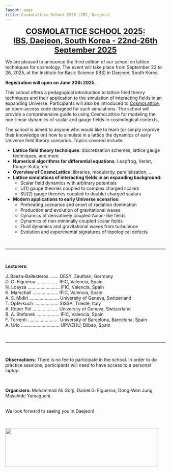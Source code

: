 ```yaml
---
layout: page
title: CosmoLattice School 2025 (IBS, Daejeon)
---
```


<div align="center"><font size=5><b><a href="https://indico.ific.uv.es/event/8110/" target="_blank">COSMOLATTICE SCHOOL 2025: <br>
IBS, Daejeon, South Korea - 22nd-26th September 2025</a></b></font></div>

<p>We are pleased to announce the third edition of our school on lattice techniques for cosmology. The event will take place from September 22 to 26, 2025, at the Institute for Basic Science (IBS) in Daejeon, South Korea.</p>

<p><strong>Registration will open on June 20th 2025.</strong></p>

<p>This school offers a pedagogical introduction to lattice field theory techniques and their application to the simulation of interacting fields in an expanding Universe. Participants will also be introduced to <a href="http://cosmolattice.net">CosmoLattice</a>, an open-access code designed for such simulations. The school will provide a comprehensive guide to using CosmoLattice for modeling the non-linear dynamics of scalar and gauge fields in cosmological contexts.</p>

<p>The school is aimed to anyone who would like to learn (or simply improve their knowledge on) how to simulate in a lattice the dynamics of early Universe field theory scenarios. Topics covered include:</p>

<ul>
	<li><strong>Lattice field theory techniques</strong>: discretization schemes, lattice gauge techniques, and more</li>
	<li><strong>Numerical algorithms for differential equations</strong>: Leapfrog, Verlet, Runge-Kutta, etc</li>
	<li><strong>Overview of CosmoLattice</strong>: libraries, modularity, parallelization, ...</li>
	<li><strong>Lattice simulations of interacting fields in an expanding background</strong>:
	<ul>
		<li>Scalar field dynamics with arbitrary potentials</li>
		<li>U(1) gauge theories coupled to complex charged scalars</li>
		<li>SU(2) gauge theories coupled to doublet charged scalars</li>
	</ul>
	</li>
	<li><strong>Modern applications to early Universe scenarios</strong>:
	<ul>
		<li>Preheating scenarios and onset of radiation domination</li>
		<li>Production and evolution of gravitational waves</li>
		<li>Dynamics of derivatively coupled Axion-like fields</li>
		<li>Dynamics of non-minimally coupled scalar fields</li>
		<li>Fluid dynamics and gravitational waves from turbulence</li>
		<li>Evolution and experimental signatures of topological defects</li>
	</ul>
	</li>
</ul>

<p>&nbsp;</p>

<hr />
<p>&nbsp;</p>

<p><strong>Lecturers</strong>:</p>

<p>J. Baeza-Ballesteros ....... DESY, Zeuthen, Germany<br />
D. G. Figueroa ................. IFIC, Valencia, Spain<br />
N. Loayza ......................... IFIC, Valencia, Spain<br />
K. Marschall .................... IFIC, Valencia, Spain<br />
A. S. Midiri ....................... University of Geneva, Switzerland<br />
T. Opferkuch ................... SISSA, Trieste, Italy<br />
A. Roper Pol .................... University of Geneva, Switzerland<br />
B. A. Stefanek .................. IFIC, Valencia, Spain<br />
F. Torrenti ........................ University of Barcelona, Barcelona, Spain<br />
A. Urio .............................. UPV/EHU, Bilbao, Spain</p>

<p>&nbsp;</p>

<hr />
<p>&nbsp;</p>

<p><strong>Observations</strong>: There is no fee to participate in the school. In order to do practice sessions, participants will need to have access to a personal laptop.</p>

<p>&nbsp;</p>

<p><strong>Organizers: </strong>Mohammad Ali Gorji,&nbsp;Daniel G. Figueroa, Dong-Won Jung, Masahide Yamaguchi</p>

<p><br />
We look forward to seeing you in Daejeon!</p>

<p>&nbsp;</p>

<p><img alt="" src="../assets/img/IBS.png" style="height:120px; width:480px" /></p>

<p>&nbsp;</p>

